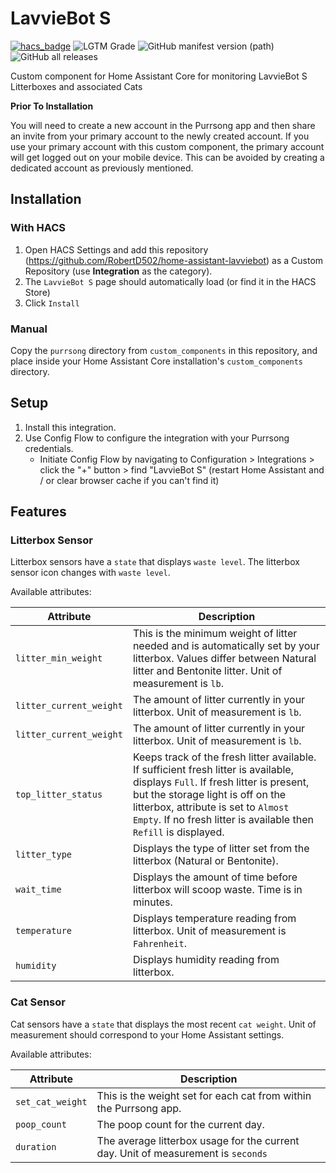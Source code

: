# LavvieBot S
[![hacs_badge](https://img.shields.io/badge/HACS-Custom-orange.svg)](https://github.com/custom-components/hacs) ![LGTM Grade](https://img.shields.io/lgtm/grade/python/github/RobertD502/home-assistant-lavviebot) ![GitHub manifest version (path)](https://img.shields.io/github/manifest-json/v/RobertD502/home-assistant-lavviebot?filename=custom_components%2Fpurrsong%2Fmanifest.json) ![GitHub all releases](https://img.shields.io/github/downloads/RobertD502/home-assistant-lavviebot/total?color=green)

Custom component for Home Assistant Core for monitoring LavvieBot S Litterboxes and associated Cats

**Prior To Installation**

You will need to create a new account in the Purrsong app and then share an invite from your primary account to the newly created account. If you use your primary account with this custom component, the primary account will get logged out on your mobile device. This can be avoided by creating a dedicated account as previously mentioned.

## Installation

### With HACS
1. Open HACS Settings and add this repository (https://github.com/RobertD502/home-assistant-lavviebot)
as a Custom Repository (use **Integration** as the category).
2. The `LavvieBot S` page should automatically load (or find it in the HACS Store)
3. Click `Install`

### Manual
Copy the `purrsong` directory from `custom_components` in this repository,
and place inside your Home Assistant Core installation's `custom_components` directory.


## Setup
1. Install this integration.
2. Use Config Flow to configure the integration with your Purrsong credentials.
    * Initiate Config Flow by navigating to Configuration > Integrations > click the "+" button > find "LavvieBot S" (restart Home Assistant and / or clear browser cache if you can't find it)

## Features

### Litterbox Sensor
Litterbox sensors have a `state` that displays `waste level`. The litterbox sensor icon changes with `waste level`.

Available attributes:

| Attribute | Description |
| --- | --- |
| `litter_min_weight` | This is the minimum weight of litter needed and is automatically set by your litterbox. Values differ between Natural litter and Bentonite litter. Unit of measurement is `lb`. |
| `litter_current_weight` | The amount of litter currently in your litterbox. Unit of measurement is `lb`. |
| `litter_current_weight` | The amount of litter currently in your litterbox. Unit of measurement is `lb`. |
| `top_litter_status` | Keeps track of the fresh litter available. If sufficient fresh litter is available, displays `Full`. If fresh litter is present, but the storage light is off on the litterbox, attribute is set to `Almost Empty`. If no fresh litter is available then `Refill` is displayed. |
| `litter_type` | Displays the type of litter set from the litterbox (Natural or Bentonite). |
| `wait_time` | Displays the amount of time before litterbox will scoop waste. Time is in minutes. |
| `temperature` | Displays temperature reading from litterbox. Unit of measurement is `Fahrenheit`. |
| `humidity` | Displays humidity reading from litterbox. |

### Cat Sensor
Cat sensors have a `state` that displays the most recent `cat weight`. Unit of measurement should correspond to your Home Assistant settings.

Available attributes:

| Attribute | Description |
| --- | --- |
| `set_cat_weight` | This is the weight set for each cat from within the Purrsong app. |
| `poop_count` | The poop count for the current day. |
| `duration` | The average litterbox usage for the current day. Unit of measurement is `seconds` |
